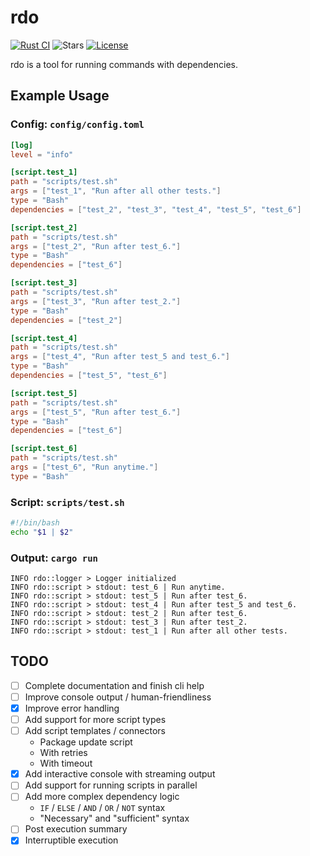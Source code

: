 # rdo

[![Rust CI](https://github.com/nseguin42/rdo/actions/workflows/rust-ci-main-build.yaml/badge.svg)](https://github.com/nseguin42/rdo/actions/workflows/rust-ci-main-build.yaml)
![Stars](https://img.shields.io/github/stars/nseguin42/rdo)
[![License](https://img.shields.io/github/license/nseguin42/rdo)](https://github.com/nseguin42/rdo/blob/main/LICENSE)

rdo is a tool for running commands with dependencies.

## Example Usage

### Config: `config/config.toml`

```toml
[log]
level = "info"

[script.test_1]
path = "scripts/test.sh"
args = ["test_1", "Run after all other tests."]
type = "Bash"
dependencies = ["test_2", "test_3", "test_4", "test_5", "test_6"]

[script.test_2]
path = "scripts/test.sh"
args = ["test_2", "Run after test_6."]
type = "Bash"
dependencies = ["test_6"]

[script.test_3]
path = "scripts/test.sh"
args = ["test_3", "Run after test_2."]
type = "Bash"
dependencies = ["test_2"]

[script.test_4]
path = "scripts/test.sh"
args = ["test_4", "Run after test_5 and test_6."]
type = "Bash"
dependencies = ["test_5", "test_6"]

[script.test_5]
path = "scripts/test.sh"
args = ["test_5", "Run after test_6."]
type = "Bash"
dependencies = ["test_6"]

[script.test_6]
path = "scripts/test.sh"
args = ["test_6", "Run anytime."]
type = "Bash"
```

### Script: `scripts/test.sh`

```bash
#!/bin/bash
echo "$1 | $2"
```

### Output: `cargo run`

```
INFO rdo::logger > Logger initialized
INFO rdo::script > stdout: test_6 | Run anytime.
INFO rdo::script > stdout: test_5 | Run after test_6.
INFO rdo::script > stdout: test_4 | Run after test_5 and test_6.
INFO rdo::script > stdout: test_2 | Run after test_6.
INFO rdo::script > stdout: test_3 | Run after test_2.
INFO rdo::script > stdout: test_1 | Run after all other tests.
```

## TODO

- [ ] Complete documentation and finish cli help
- [ ] Improve console output / human-friendliness
- [x] Improve error handling
- [ ] Add support for more script types
- [ ] Add script templates / connectors
    - Package update script
    - With retries
    - With timeout
- [x] Add interactive console with streaming output
- [ ] Add support for running scripts in parallel
- [ ] Add more complex dependency logic
    - `IF` / `ELSE` / `AND` / `OR` / `NOT` syntax
    - "Necessary" and "sufficient" syntax
- [ ] Post execution summary
- [x] Interruptible execution
